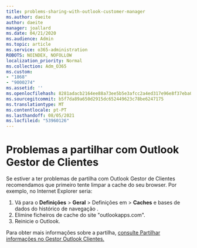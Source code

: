 ```yaml
---
title: problems-sharing-with-outlook-customer-manager
ms.author: daeite
author: daeite
manager: joallard
ms.date: 04/21/2020
ms.audience: Admin
ms.topic: article
ms.service: o365-administration
ROBOTS: NOINDEX, NOFOLLOW
localization_priority: Normal
ms.collection: Adm_O365
ms.custom:
- "1868"
- "9000274"
ms.assetid: ''
ms.openlocfilehash: 8281adacb2164ee88a73ee5b5e3afcc2a4ed317e96e8f37eba0d068c2792bfdd
ms.sourcegitcommit: b5f7da89a650d2915dc652449623c78be6247175
ms.translationtype: MT
ms.contentlocale: pt-PT
ms.lasthandoff: 08/05/2021
ms.locfileid: "53960126"
---
```

# <a name="problems-sharing-with-outlook-customer-manager"></a>Problemas a partilhar com Outlook Gestor de Clientes

Se estiver a ter problemas de partilha com Outlook Gestor de Clientes recomendamos que primeiro tente limpar a cache do seu browser. Por exemplo, no Internet Explorer seria:

1. Vá para o **Definições**  >  **Geral** > Definições em  >  **Caches** e bases de dados do histórico de navegação .
2. Elimine ficheiros de cache do site "outlookapps.com".
3. Reinicie o Outlook.

Para obter mais informações sobre a partilha, [consulte Partilhar informações no Gestor Outlook Clientes.](https://techcommunity.microsoft.com/t5/outlook-blog/sharing-how-to-keep-your-colleagues-in-the-loop/ba-p/35710)